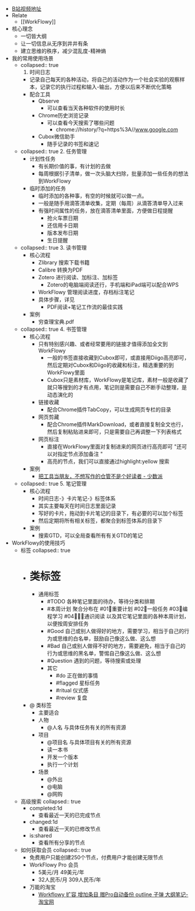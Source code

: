 - [B站视频地址](https://www.bilibili.com/video/BV1bZ4y1z7P5)
- Relate
	- [[WorkFlowy]]
- 核心理念
	- 一切皆大纲
	- 让一切信息从无序到井井有条
	- 建立思维的秩序，减少混乱度-精神熵
- 我的常用使用场景
	- collapsed:: true
	  1. 时间日志
		- 记录自己每天的各种活动，将自己的活动作为一个社会实验的观察样本，记录它的执行过程和输入-输出，方便以后来不断优化策略
		- 配合工具
			- Qbserve
				- 可以查看当天各种软件的使用时长
			- Chrome历史浏览记录
				- 可以查看今天搜索了哪些问题
					- chrome://history/?q=https%3A//www.google.com
			- Cubox微信助手
				- 随手记录的书签和速记
	- collapsed:: true
	  2. 任务管理
		- 计划性任务
			- 有长期价值的事，有计划的去做
			- 每周根据引子清单，做一次头脑大扫除，批量添加一些任务的想法到WorkFlowy
		- 临时添加的任务
			- 临时添加的各种事，有空的时候就可以做一点。
			- 一般是随手用滴答清单收集，定期（每周）从滴答清单导入过来
			- 有强时间属性的任务，放在滴答清单里面，方便做日程提醒
				- 抢火车票日期
				- 还信用卡日期
				- 版本发布日期
				- 生日提醒
	- collapsed:: true
	  3. 读书管理
		- 核心流程
			- Zlibrary 搜索下载书籍
			- Calibre 转换为PDF
			- Zotero 进行阅读、加标注、加标签
				- Zotero的电脑端阅读还行，手机端和iPad端可以配合WPS
			- WorkFlowy 管理阅读进度，存档标注笔记
			- 具体步骤，详见
				- PDF阅读+笔记工作流的最佳实践
		- 案例
			- 穷查理宝典.pdf
	- collapsed:: true
	  4. 书签管理
		- 核心流程
			- 只有特别感兴趣、或者经常要用的链接才值得添加全文到WorkFlowy
				- 一般的书签直接收藏到Cubox即可，或直接用Diigo高亮即可，然后定期对Cubox和Diigo的收藏和标注，精选重要的到WorkFlowy里面
				- Cubox只是素材库，WorkFlowy是笔记库，素材一般是收藏了就只等搜到的才有点用，笔记则是需要自己不断手动整理，是动态演化的
			- 链接收藏
				- 配合Chrome插件TabCopy，可以生成网页专栏的目录
			- 网页剪藏
				- 配合Chrome插件MarkDownload，或者直接复制全文也行，然后复制粘贴进来即可，只是需要自己再调整一下列表格式
			- 网页标注
				- 直接在WorkFlowy里面对复制进来的网页进行高亮即可
				  "还可以对指定节点添加备注
				  "
				- 高亮的节点，我们可以直接通过highlight:yellow 搜索
		- 案例
			- [把工具当朋友，不想写作的仓管不是个好读者 - 少数派](https://sspai.com/post/37564)
	- collapsed:: true
	  5. 笔记管理
		- 核心流程
			- 时间日志-》卡片笔记-》标签体系
			- 其实主要每天在时间日志里面记录
			- 写好的卡片，拖动到卡片笔记的目录下，有必要的可以加个标签
			- 然后定期将所有相关标签，都聚合到标签体系的目录下
		- 案例
			- 搜索GTD，可以全局查看所有有关GTD的笔记
- WorkFlowy的使用技巧
	- 标签
	  collapsed:: true
		- # 类标签
			- 通用标签
				- #TODO 各种笔记里面的待办，等待分类和排期
				- #本周计划 聚合分布在 #01🎯重要计划 #02🐝一般任务 #03🧱编程学习 #04🧘🏻‍♂️通识阅读 以及其它笔记里面的各种本周计划，以便按周安排任务
				- #Good 自己或别人做得好的地方，需要学习，相当于自己的行为或思维的白名单，鼓励自己像这么做、这么想
				- #Bad 自己或别人做得不好的地方，需要避免，相当于自己的行为或思维的黑名单，警惕自己像这么做、这么想
				- #Question 遇到的问题，等待搜索或处理
				- 其它
					- #do 正在做的事情
					- #flagged 星标任务
					- #ritual 仪式感
					- #review 复盘
		- @ 类标签
			- 主要适合
			- 人物
				- @人名 与具体任务有关的所有资源
			- 项目
				- @项目名 与具体项目有关的所有资源
				- 读一本书
				- 开发一个版本
				- 执行一个计划
			- 场景
				- @外出
				- @电脑
				- @网购
	- 高级搜索
	  collapsed:: true
		- completed:1d
			- 查看最近一天的已完成节点
		- changed:1d
			- 查看最近一天的已修改节点
		- is:shared
			- 查看所有分享的节点
	- 如何获取会员
	  collapsed:: true
		- 免费用户只能创建250个节点，付费用户才能创建无限节点
		- WorkFlowy Pro 会员
			- 5美元/月 49美元/年
			- 32人民币/月 309人民币/年
		- 万能的淘宝
			- [Workflowy 扩容 增加条目 赠Pro自动备份 outline 子弹 大纲笔记-淘宝网](https://item.taobao.com/item.htm?spm=3615c.2.0.0.1cf72e8dnFQVcr&id=643315331706&_u=91n3g90e4af0)